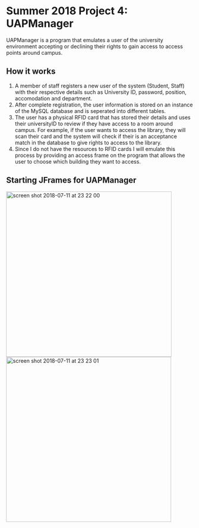 # Summer 2018 Project 4: UAPManager

UAPManager is a program that emulates a user of the university environment accepting or declining their rights to gain access to access points around campus. 

## How it works
1) A member of staff registers a new user of the system (Student, Staff) with their respective details such as University ID, password, position, accomodation and department. 
2) After complete registration, the user information is stored on an instance of the MySQL database and is seperated into different tables.
3) The user has a physical RFID card that has stored their details and uses their universityID to review if they have access to a room around campus. For example, if the user wants to access the library, they will scan their card and the system will check if their is an acceptance match in the database to give rights to access to the library.
4) Since I do not have the resources to RFID cards I will emulate this process by providing an access frame on the program that allows the user to choose which building they want to access.

## Starting JFrames for UAPManager

<img width="445" alt="screen shot 2018-07-11 at 23 22 00" src="https://user-images.githubusercontent.com/32743122/42602418-4bac9b1e-8561-11e8-9c0e-6315e09cdea1.png">
<img width="444" alt="screen shot 2018-07-11 at 23 23 01" src="https://user-images.githubusercontent.com/32743122/42602442-63b7b6b2-8561-11e8-9bff-05164947ac78.png">
